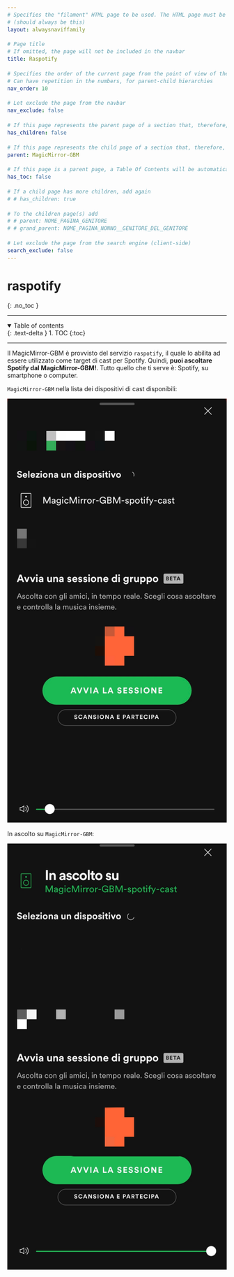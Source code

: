 ```yaml
---
# Specifies the "filament" HTML page to be used. The HTML page must be located in the "_layouts" folder.
# (should always be this)
layout: alwaysnaviffamily

# Page title
# If omitted, the page will not be included in the navbar
title: Raspotify

# Specifies the order of the current page from the point of view of the navbar
# Can have repetition in the numbers, for parent-child hierarchies
nav_order: 10

# Let exclude the page from the navbar
nav_exclude: false

# If this page represents the parent page of a section that, therefore, has children, specify it in the following way
has_children: false

# If this page represents the child page of a section that, therefore, has ONE parent page, specify it in the following way
parent: MagicMirror-GBM

# If this page is a parent page, a Table Of Contents will be automatically generated containing all related child pages. Use the option below to disable this functionality.
has_toc: false

# If a child page has more children, add again
# # has_children: true

# To the children page(s) add
# # parent: NOME_PAGINA_GENITORE
# # grand_parent: NOME_PAGINA_NONNO__GENITORE_DEL_GENITORE

# Let exclude the page from the search engine (client-side)
search_exclude: false
---
```


# raspotify
{: .no_toc }

---

<!-- Table of contents -->
<details open markdown="block">
  <summary>
    Table of contents
  </summary>
  {: .text-delta }
1. TOC
{:toc}
</details>

---

Il MagicMirror-GBM è provvisto del servizio `raspotify`, il quale lo abilita ad essere utilizzato come target di cast per Spotify.
Quindi, __puoi ascoltare Spotify dal MagicMirror-GBM!__.
Tutto quello che ti serve è: Spotify, su smartphone o computer.

`MagicMirror-GBM` nella lista dei dispositivi di cast disponibili:

![MagicMirror-GBM-available-for-cast.jpg](../assets/raspotify/MagicMirror-GBM-available-for-cast.jpg)

In ascolto su `MagicMirror-GBM`:

![playing_on_MagicMirror-GBM.jpg](../assets/raspotify/playing_on_MagicMirror-GBM.jpg)
